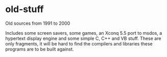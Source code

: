 # old-stuff
Old sources from 1991 to 2000

Includes some screen savers, some games, an Xconq 5.5 port to msdos, a hypertext display engine and some simple C, C++ and VB stuff. 
These are only fragments, it will be hard to find the compilers and libraries these programs are to be built against.

